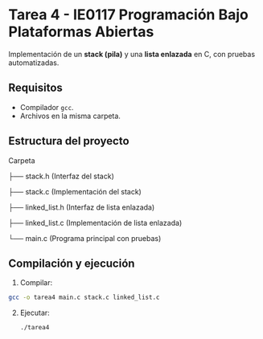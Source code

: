 # Tarea 4 - IE0117 Programación Bajo Plataformas Abiertas

Implementación de un **stack (pila)** y una **lista enlazada** en C, con pruebas automatizadas.

## Requisitos
- Compilador `gcc`.
- Archivos en la misma carpeta.

## Estructura del proyecto
Carpeta

├── stack.h (Interfaz del stack)

├── stack.c (Implementación del stack)

├── linked_list.h (Interfaz de lista enlazada)

├── linked_list.c (Implementación de lista enlazada)

└── main.c (Programa principal con pruebas)
 


## Compilación y ejecución
1. Compilar:
 ```bash
 gcc -o tarea4 main.c stack.c linked_list.c
```
2. Ejecutar:
   ```bash
   ./tarea4
   ```
